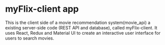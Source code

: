 # myFlix-client app

This is the client side of a movie recommendation system(movie_api) a existing server-side code (REST API and database), called myFlix-client. It uses React, Redux and Material UI to create an interactive user interface for users to search movies.
